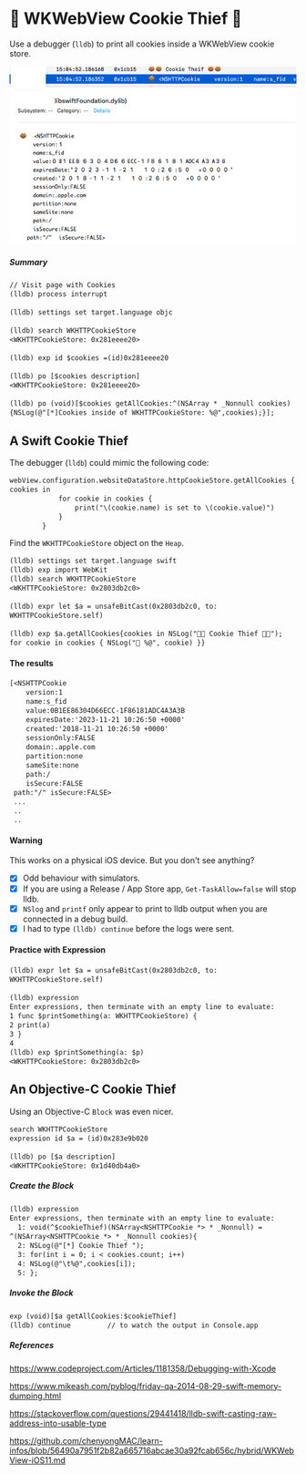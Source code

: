 # 🍪 WKWebView Cookie Thief 🍪
Use a debugger (`lldb`) to print all cookies inside a WKWebView cookie store.

![success](/4a_wkwebview_cookie_thief/b_cookie_thief.png)

##### Summary
```
// Visit page with Cookies
(lldb) process interrupt

(lldb) settings set target.language objc

(lldb) search WKHTTPCookieStore
<WKHTTPCookieStore: 0x281eeee20>

(lldb) exp id $cookies =(id)0x281eeee20

(lldb) po [$cookies description]
<WKHTTPCookieStore: 0x281eeee20>

(lldb) po (void)[$cookies getAllCookies:^(NSArray * _Nonnull cookies) {NSLog(@"[*]Cookies inside of WKHTTPCookieStore: %@",cookies);}];
```
## A Swift Cookie Thief
The debugger (`lldb`) could mimic the following code:
```
webView.configuration.websiteDataStore.httpCookieStore.getAllCookies { cookies in
            for cookie in cookies {
                print("\(cookie.name) is set to \(cookie.value)")
            }
        }
```

Find the `WKHTTPCookieStore` object on the `Heap`.
```
(lldb) settings set target.language swift
(lldb) exp import WebKit
(lldb) search WKHTTPCookieStore
<WKHTTPCookieStore: 0x2803db2c0>

(lldb) expr let $a = unsafeBitCast(0x2803db2c0, to: WKHTTPCookieStore.self)

(lldb) exp $a.getAllCookies{cookies in NSLog("🍪🍪 Cookie Thief 🍪🍪"); for cookie in cookies { NSLog("🍪 %@", cookie) }}
```
#### The results
```
[<NSHTTPCookie
	version:1
	name:s_fid
	value:0B1EE86304D66ECC-1F86181ADC4A3A3B
	expiresDate:'2023-11-21 10:26:50 +0000'
	created:'2018-11-21 10:26:50 +0000'
	sessionOnly:FALSE
	domain:.apple.com
	partition:none
	sameSite:none
	path:/
	isSecure:FALSE
 path:"/" isSecure:FALSE>
 ...
 ..
 ..
```
#### Warning
This works on a physical iOS device.  But you don't see anything?  

- [x] Odd behaviour with simulators.
- [x] If you are using a Release / App Store app, `Get-TaskAllow=false` will stop lldb.
- [x] `NSlog` and `printf` only appear to print to lldb output when you are connected in a debug build.
- [x] I had to type `(lldb) continue` before the logs were sent.

#### Practice with Expression
```
(lldb) expr let $a = unsafeBitCast(0x2803db2c0, to: WKHTTPCookieStore.self)

(lldb) expression
Enter expressions, then terminate with an empty line to evaluate:
1 func $printSomething(a: WKHTTPCookieStore) {
2 print(a)
3 }
4
(lldb) exp $printSomething(a: $p)
<WKHTTPCookieStore: 0x2803db2c0>
```
## An Objective-C Cookie Thief
Using an Objective-C `Block` was even nicer.
```
search WKHTTPCookieStore
expression id $a = (id)0x283e9b020

(lldb) po [$a description]
<WKHTTPCookieStore: 0x1d40db4a0>
```
##### Create the Block
```
(lldb) expression
Enter expressions, then terminate with an empty line to evaluate:
  1: void(^$cookieThief)(NSArray<NSHTTPCookie *> * _Nonnull) = ^(NSArray<NSHTTPCookie *> * _Nonnull cookies){
  2: NSLog(@"[*] Cookie Thief ");
  3: for(int i = 0; i < cookies.count; i++)
  4: NSLog(@"\t%@",cookies[i]);
  5: };
```
##### Invoke the Block
```
exp (void)[$a getAllCookies:$cookieThief]
(lldb) continue         // to watch the output in Console.app
```
##### References
https://www.codeproject.com/Articles/1181358/Debugging-with-Xcode

https://www.mikeash.com/pyblog/friday-qa-2014-08-29-swift-memory-dumping.html

https://stackoverflow.com/questions/29441418/lldb-swift-casting-raw-address-into-usable-type

https://github.com/chenyongMAC/learn-infos/blob/56490a7951f2b82a665716abcae30a92fcab656c/hybrid/WKWebView-iOS11.md

